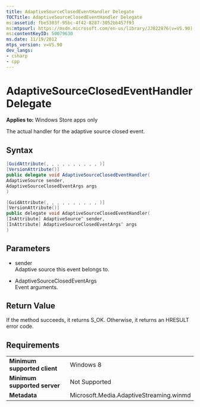 ```yaml
---
title: AdaptiveSourceClosedEventHandler Delegate
TOCTitle: AdaptiveSourceClosedEventHandler Delegate
ms:assetid: fbe5303f-95bc-4f42-8287-3052bb457f93
ms:mtpsurl: https://msdn.microsoft.com/en-us/library/JJ822876(v=VS.90)
ms:contentKeyID: 50079630
ms.date: 11/19/2012
mtps_version: v=VS.90
dev_langs:
- csharp
- cpp
---
```


# AdaptiveSourceClosedEventHandler Delegate

**Applies to:** Windows Store apps only

The actual handler for the adaptive source closed event.

## Syntax

```csharp
[GuidAttribute(, , , , , , , , , , )]
[VersionAttribute()]
public delegate void AdaptiveSourceClosedEventHandler(
AdaptiveSource sender,
AdaptiveSourceClosedEventArgs args
)
```

```cpp
[GuidAttribute(, , , , , , , , , , )]
[VersionAttribute()]
public delegate void AdaptiveSourceClosedEventHandler(
[InAttribute] AdaptiveSource^ sender,
[InAttribute] AdaptiveSourceClosedEventArgs^ args
)
```

## Parameters

  - sender  
    Adaptive source this event belongs to.

  - AdaptiveSourceClosedEventArgs  
    Event arguments.

## Return Value

If the method succeeds, it returns S\_OK. Otherwise, it returns an HRESULT error code.

## Requirements

|||
|--- |--- |
|**Minimum supported client**|Windows 8|
|**Minimum supported server**|Not Supported|
|**Metadata**|Microsoft.Media.AdaptiveStreaming.winmd|

